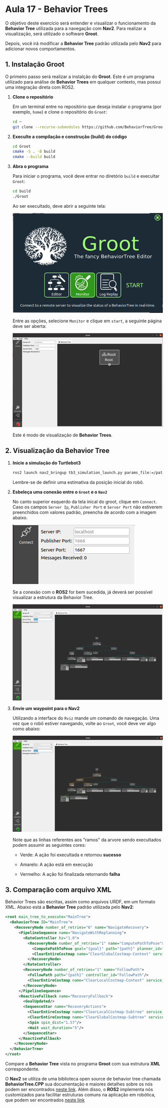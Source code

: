 # Aula 17 - Behavior Trees

O objetivo deste exercício será entender e visualizar o funcionamento da **Behavior Tree** utilizada para a navegação com **Nav2**. Para realizar a visualização, será utilizado o software **Groot**. 

Depois, você irá modificar a **Behavior Tree** padrão utilizada pelo **Nav2** para adicionar novos comportamentos.

## 1. Instalação Groot

O primeiro passo será realizar a instalção do **Groot**. Este é um programa utilizado para análise de **Behavior Trees** em qualquer contexto, mas possui uma integração direta com ROS2.

1. **Clone o repositório**

    Em um terminal entre no repositório que deseja instalar o programa (por exemplo, ```home```) e clone o repositório do ```Groot```:

    ```bash
    cd ~
    git clone --recurse-submodules https://github.com/BehaviorTree/Groot.git
    ```

2. **Execulte a compilação e construção (build) do código**

    ```bash
    cd Groot
    cmake -S . -B build
    cmake --build build
    ```

3. **Abra o programa**

    Para iniciar o programa, você deve entrar no diretório ```build``` e execultar ```Groot```:

    ```bash
    cd build
    ./Groot
    ```

    Ao ser execultado, deve abrir a seguinte tela:

    ![Groot Start](./imagens/groot_start.png)

    Entre as opções, selecione ```Monitor``` e clique em ```start```, a seguinte página deve ser aberta:

    ![Groot Main](./imagens/groot_main.png)

    Este é modo de visualização de **Behavior Trees**.

## 2. Visualização da Behavior Tree

1. **Inicie a simulação do Turtlebot3**

    ```bash
    ros2 launch nav2_bringup tb3_simulation_launch.py params_file:=/path/to/your/config/file.yaml
    ```

    Lembre-se de definir uma estimativa da posição inicial do robô.

2. **Esbeleça uma conexão entre o ```Groot``` e o ```Nav2```**

    No canto superior esquerdo da tela inical do groot, clique em ```Connect```. Caso os campos ```Server Ip```, ```Publisher Port``` e ```Server Port``` não estiverem preenchidos com valores padrão, preencha de acordo com a imagem abaixo.

    ![Groot Connect](./imagens/groot_connect.png)

    Se a conexão com o **ROS2** for bem sucedida, já deverá ser possível visualizar a estrutura da Behavior Tree.

    ![Groot BT Viz](./imagens/groot_bt_viz.png)

3. **Envie um waypoint para o Nav2**

    Utilizando a interface do ```Rviz``` mande um comando de navegação. Uma vez que o robô estiver navegando, volte ao ```Groot```, você deve ver algo como abaixo:

    ![Groot BT Run](./imagens/groot_bt_run.png)

    Note que as linhas referentes aos "ramos" da arvore sendo execultados podem assumir as seguintes cores:

    - Verde: A ação foi execultada e retornou **sucesso**

    - Amarelo: A ação está em execução

    - Vermelho: A ação foi finalizada retornando **falha**

## 3. Comparação com arquivo XML

Behavior Trees são escritas, assim como arquivos URDF, em um formato XML. Abaixo está a **Behavior Tree** padrão utilizada pelo **Nav2**:

```xml
<root main_tree_to_execute="MainTree">
  <BehaviorTree ID="MainTree">
    <RecoveryNode number_of_retries="6" name="NavigateRecovery">
      <PipelineSequence name="NavigateWithReplanning">
        <RateController hz="1.0">
          <RecoveryNode number_of_retries="1" name="ComputePathToPose">
            <ComputePathToPose goal="{goal}" path="{path}" planner_id="GridBased"/>
            <ClearEntireCostmap name="ClearGlobalCostmap-Context" service_name="global_costmap/clear_entirely_global_costmap"/>
          </RecoveryNode>
        </RateController>
        <RecoveryNode number_of_retries="1" name="FollowPath">
          <FollowPath path="{path}" controller_id="FollowPath"/>
          <ClearEntireCostmap name="ClearLocalCostmap-Context" service_name="local_costmap/clear_entirely_local_costmap"/>
        </RecoveryNode>
      </PipelineSequence>
      <ReactiveFallback name="RecoveryFallback">
        <GoalUpdated/>
        <SequenceStar name="RecoveryActions">
          <ClearEntireCostmap name="ClearLocalCostmap-Subtree" service_name="local_costmap/clear_entirely_local_costmap"/>
          <ClearEntireCostmap name="ClearGlobalCostmap-Subtree" service_name="global_costmap/clear_entirely_global_costmap"/>
          <Spin spin_dist="1.57"/>
          <Wait wait_duration="5"/>
        </SequenceStar>
      </ReactiveFallback>
    </RecoveryNode>
  </BehaviorTree>
</root>
```

Compare a **Behavior Tree** vista no programa **Groot** com sua estrutura **XML** correspondente.

O **Nav2** se utiliza de uma biblioteca open source de behavior tree chamada **BehaviorTree.CPP** sua documentação e maiores detalhes sobre os nós podem ser encontrados [neste link](https://www.behaviortree.dev/docs/3.8/intro). Além disso, o **ROS2** implementa nós customizados para facilitar estruturas comuns na aplicação em robótica, que podem ser encontrados [neste link](https://docs.nav2.org/configuration/packages/configuring-bt-xml.html)
